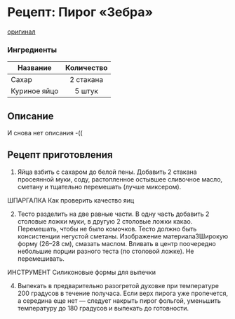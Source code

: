 # Рецепт: Пирог «Зебра»
[оригинал](https://eda.ru/recepty/vypechka-deserty/pirog-zebra-19334)

### Ингредиенты
| Название        	| Количество    |
| -------------   	|:-------------:|
| Сахар 		| 2 стакана 		|
| Куриное яйцо 	| 5 штук 		|

## Описание
И снова нет описания -((

## Рецепт приготовления
1. Яйца взбить с сахаром до белой пены. Добавить 2 стакана просеянной муки, соду, растопленное остывшее сливочное масло, сметану и тщательно перемешать (лучше миксером).

ШПАРГАЛКА
Как проверить качество яиц

2. Тесто разделить на две равные части. В одну часть добавить 2 столовые ложки муки, в другую 2 столовые ложки какао. Перемешать, чтобы не было комочков. Тесто должно быть консистенции негустой сметаны.
Изображение материала3Широкую форму (26–28 см), смазать маслом. Вливать в центр поочередно небольшие порции разного теста (по столовой ложке). Не перемешивать.

ИНСТРУМЕНТ
Силиконовые формы для выпечки

4. Выпекать в предварительно разогретой духовке при температуре 200 градусов в течение получаса. Если верх пирога уже пропечется, а середина еще нет — следует накрыть пирог фольгой, уменьшить температуру до 180 градусов и выпекать до готовности.